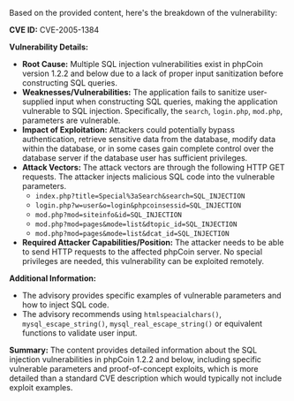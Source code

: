 Based on the provided content, here's the breakdown of the vulnerability:

**CVE ID:** CVE-2005-1384

**Vulnerability Details:**

*   **Root Cause:** Multiple SQL injection vulnerabilities exist in phpCoin version 1.2.2 and below due to a lack of proper input sanitization before constructing SQL queries.
*   **Weaknesses/Vulnerabilities:** The application fails to sanitize user-supplied input when constructing SQL queries, making the application vulnerable to SQL injection. Specifically, the `search`, `login.php`, `mod.php`, parameters are vulnerable.
*   **Impact of Exploitation:** Attackers could potentially bypass authentication, retrieve sensitive data from the database, modify data within the database, or in some cases gain complete control over the database server if the database user has sufficient privileges.
*   **Attack Vectors:** The attack vectors are through the following HTTP GET requests. The attacker injects malicious SQL code into the vulnerable parameters.
    *   `index.php?title=Special%3aSearch&search=SQL_INJECTION`
    *   `login.php?w=user&o=login&phpcoinsessid=SQL_INJECTION`
    *    `mod.php?mod=siteinfo&id=SQL_INJECTION`
    *    `mod.php?mod=pages&mode=list&dtopic_id=SQL_INJECTION`
    *    `mod.php?mod=pages&mode=list&dcat_id=SQL_INJECTION`
*   **Required Attacker Capabilities/Position:** The attacker needs to be able to send HTTP requests to the affected phpCoin server. No special privileges are needed, this vulnerability can be exploited remotely.

**Additional Information:**

*   The advisory provides specific examples of vulnerable parameters and how to inject SQL code.
*   The advisory recommends using `htmlspeacialchars()`, `mysql_escape_string()`, `mysql_real_escape_string()` or equivalent functions to validate user input.

**Summary:**
The content provides detailed information about the SQL injection vulnerabilities in phpCoin 1.2.2 and below, including specific vulnerable parameters and proof-of-concept exploits, which is more detailed than a standard CVE description which would typically not include exploit examples.